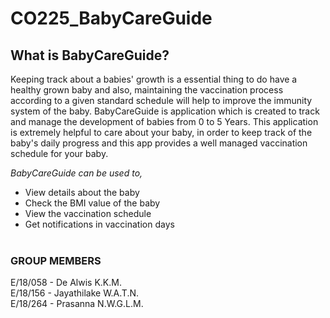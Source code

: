 # CO225_BabyCareGuide

## What is BabyCareGuide?

Keeping track about a babies' growth is a essential thing to do have a healthy grown baby and also, maintaining the vaccination process according to a given standard schedule will help to improve the immunity system of the baby. BabyCareGuide is application which is created to track and manage the development of babies from 0 to 5 Years. 
This application is extremely helpful to care about your baby, in order to keep track of the baby's daily progress and this app provides a well managed vaccination schedule for your baby.<br>

_BabyCareGuide can be used to,_

* View details about the baby
* Check the BMI value of the baby
* View the vaccination schedule
* Get notifications in vaccination days<br><br>

### GROUP MEMBERS

E/18/058	-	De Alwis K.K.M.<br>
E/18/156	-	Jayathilake W.A.T.N.<br>
E/18/264	-	Prasanna N.W.G.L.M.<br>

